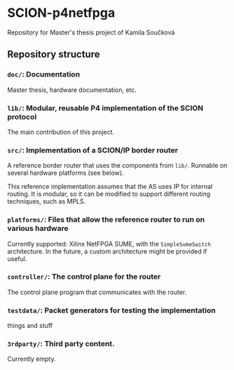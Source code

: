 # SCION-p4netfpga

Repository for Master's thesis project of Kamila Součková

## Repository structure

### `doc/`: Documentation

Master thesis, hardware documentation, etc.

### `lib/`: Modular, reusable P4 implementation of the SCION protocol

The main contribution of this project.

### `src/`: Implementation of a SCION/IP border router

A reference border router that uses the components from `lib/`. Runnable on several hardware platforms (see below).

This reference implementation assumes that the AS uses IP for internal routing. It is modular, so it can be modified to support different routing techniques, such as MPLS.

### `platforms/`: Files that allow the reference router to run on various hardware

Currently supported: Xilinx NetFPGA SUME, with the `SimpleSumeSwitch`
architecture. In the future, a custom architecture might be provided if useful.

### `controller/`: The control plane for the router

The control plane program that communicates with the router.

### `testdata/`: Packet generators for testing the implementation

things and stuff

### `3rdparty/`: Third party content.

Currently empty.
